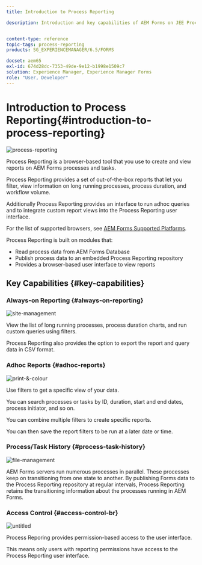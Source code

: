 ```yaml
---
title: Introduction to Process Reporting

description: Introduction and key capabilities of AEM Forms on JEE Process Reporting


content-type: reference
topic-tags: process-reporting
products: SG_EXPERIENCEMANAGER/6.5/FORMS

docset: aem65
exl-id: 674d28dc-7353-49de-9e12-b1998e1509c7
solution: Experience Manager, Experience Manager Forms
role: "User, Developer"
---
```

# Introduction to Process Reporting{#introduction-to-process-reporting}

 ![process-reporting](assets/process-reporting.png)

Process Reporting is a browser-based tool that you use to create and view reports on AEM Forms processes and tasks.

Process Reporting provides a set of out-of-the-box reports that let you filter, view information on long running processes, process duration, and workflow volume.

Additionally Process Reporting provides an interface to run adhoc queries and to integrate custom report views into the Process Reporting user interface.

For the list of supported browsers, see [AEM Forms Supported Platforms](/help/forms/using/aem-forms-jee-supported-platforms.md).

Process Reporting is built on modules that:

* Read process data from AEM Forms Database
* Publish process data to an embedded Process Reporting repository
* Provides a browser-based user interface to view reports

## Key Capabilities {#key-capabilities}

### Always-on Reporting {#always-on-reporting}

![site-management](assets/site-management.png)

View the list of long running processes, process duration charts, and run custom queries using filters.

Process Reporting also provides the option to export the report and query data in CSV format.

### Adhoc Reports {#adhoc-reports}

![print-&-colour](assets/print-&-colour.png)

Use filters to get a specific view of your data.

You can search processes or tasks by ID, duration, start and end dates, process initiator, and so on.

You can combine multiple filters to create specific reports.

You can then save the report filters to be run at a later date or time.

### Process/Task History {#process-task-history}

![file-management](assets/file-management.png)

AEM Forms servers run numerous processes in parallel. These processes keep on transitioning from one state to another. By publishing Forms data to the Process Reporting repository at regular intervals, Process Reporting retains the transitioning information about the processes running in AEM Forms.

### Access Control {#access-control-br}

![untitled](assets/untitled.png)

Process Reporing provides permission-based access to the user interface.

This means only users with reporting permissions have access to the Process Reporting user interface.
